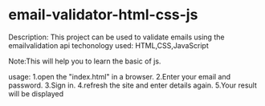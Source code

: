 # email-validator-html-css-js
 Description:
 This project can be used to validate emails using the emailvalidation api
techonology used:
HTML,CSS,JavaScript


Note:This will help you to learn the basic of js.

usage:
1.open the "index.html" in a browser.
2.Enter your email and password.
3.Sign in.
4.refresh the site and enter details again.
5.Your result will be displayed

